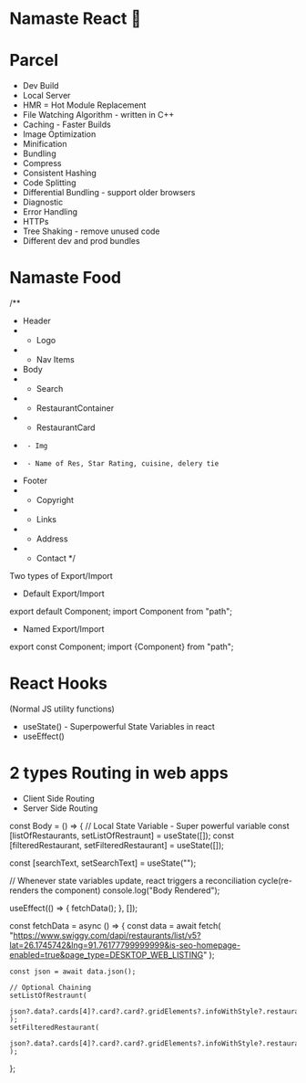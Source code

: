 # Namaste React 🚀


# Parcel
- Dev Build
- Local Server
- HMR = Hot Module Replacement
- File Watching Algorithm - written in C++
- Caching - Faster Builds
- Image Optimization
- Minification
- Bundling
- Compress
- Consistent Hashing
- Code Splitting
- Differential Bundling - support older browsers
- Diagnostic
- Error Handling
- HTTPs
- Tree Shaking - remove unused code
- Different dev and prod bundles



# Namaste Food


/**
 * Header
 *  - Logo
 *  - Nav Items
 * Body
 *  - Search
 *  - RestaurantContainer
 *    - RestaurantCard
 *      - Img
 *      - Name of Res, Star Rating, cuisine, delery tie
 * Footer
 *  - Copyright
 *  - Links
 *  - Address
 *  - Contact
 */



 Two types of Export/Import


- Default Export/Import

export default Component;
import Component from "path";


- Named Export/Import

export const Component;
import {Component} from "path";


# React Hooks
 (Normal JS utility functions)
- useState() - Superpowerful State Variables in react
- useEffect()



#  2 types Routing in web apps
 - Client Side Routing
 - Server Side Routing


 const Body = () => {
  // Local State Variable - Super powerful variable
  const [listOfRestaurants, setListOfRestraunt] = useState([]);
  const [filteredRestaurant, setFilteredRestaurant] = useState([]);

  const [searchText, setSearchText] = useState("");

  // Whenever state variables update, react triggers a reconciliation cycle(re-renders the component)
  console.log("Body Rendered");

  useEffect(() => {
    fetchData();
  }, []);

  const fetchData = async () => {
    const data = await fetch(
      "https://www.swiggy.com/dapi/restaurants/list/v5?lat=26.1745742&lng=91.76177799999999&is-seo-homepage-enabled=true&page_type=DESKTOP_WEB_LISTING"
    );

    const json = await data.json();

    // Optional Chaining
    setListOfRestraunt(
      json?.data?.cards[4]?.card?.card?.gridElements?.infoWithStyle?.restaurants
    );
    setFilteredRestaurant(
      json?.data?.cards[4]?.card?.card?.gridElements?.infoWithStyle?.restaurants
    );
  };
